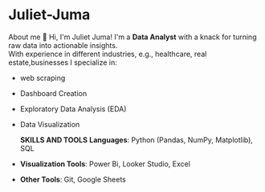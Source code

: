 # Juliet-Juma
About me
👋 Hi, I'm Juliet Juma!
I'm a **Data Analyst** with a knack for turning raw data into actionable insights.  
With experience in different industries, e.g., healthcare, real estate,businesses I specialize in:  
- web scraping
- Dashboard Creation  
- Exploratory Data Analysis (EDA)  
- Data Visualization

  **SKILLS AND TOOLS**
  **Languages**: Python (Pandas, NumPy, Matplotlib), SQL  
- **Visualization Tools**: Power Bi, Looker Studio, Excel  
- **Other Tools**: Git, Google Sheets 
